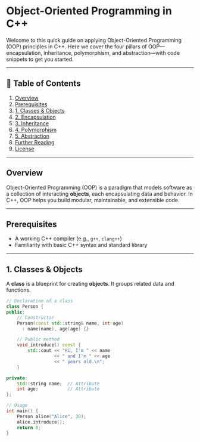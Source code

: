 # Object-Oriented Programming in C++

Welcome to this quick guide on applying Object-Oriented Programming (OOP) principles in C++. Here we cover the four pillars of OOP—encapsulation, inheritance, polymorphism, and abstraction—with code snippets to get you started.

---

## 📖 Table of Contents

1. [Overview](#overview)  
2. [Prerequisites](#prerequisites)  
3. [1. Classes & Objects](#1-classes--objects)  
4. [2. Encapsulation](#2-encapsulation)  
5. [3. Inheritance](#3-inheritance)  
6. [4. Polymorphism](#4-polymorphism)  
7. [5. Abstraction](#5-abstraction)  
8. [Further Reading](#further-reading)  
9. [License](#license)  

---

## Overview

Object-Oriented Programming (OOP) is a paradigm that models software as a collection of interacting **objects**, each encapsulating data and behavior. In C++, OOP helps you build modular, maintainable, and extensible code.

---

## Prerequisites

- A working C++ compiler (e.g., `g++`, `clang++`)  
- Familiarity with basic C++ syntax and standard library  

---

## 1. Classes & Objects

A **class** is a blueprint for creating **objects**. It groups related data and functions.

```cpp
// Declaration of a class
class Person {
public:
    // Constructor
    Person(const std::string& name, int age)
      : name(name), age(age) {}

    // Public method
    void introduce() const {
        std::cout << "Hi, I'm " << name 
                  << " and I'm " << age 
                  << " years old.\n";
    }

private:
    std::string name;  // Attribute
    int age;           // Attribute
};

// Usage
int main() {
    Person alice("Alice", 30);
    alice.introduce();
    return 0;
}
